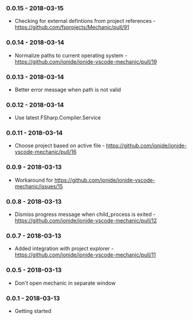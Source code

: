 ### 0.0.15 - 2018-03-15
* Checking for external defintions from project references - https://github.com/fsprojects/Mechanic/pull/91

### 0.0.14 - 2018-03-14
* Normalize paths to current operating system - https://github.com/ionide/ionide-vscode-mechanic/pull/19

### 0.0.13 - 2018-03-14
* Better error message when path is not valid

### 0.0.12 - 2018-03-14
* Use latest FSharp.Compiler.Service

### 0.0.11 - 2018-03-14
* Choose project based on active file - https://github.com/ionide/ionide-vscode-mechanic/pull/16

### 0.0.9 - 2018-03-13
* Workaround for https://github.com/ionide/ionide-vscode-mechanic/issues/15

### 0.0.8 - 2018-03-13
* Dismiss progress message when child_process is exited - https://github.com/ionide/ionide-vscode-mechanic/pull/12

### 0.0.7 - 2018-03-13
* Added integration with project explorer - https://github.com/ionide/ionide-vscode-mechanic/pull/11

### 0.0.5 - 2018-03-13
* Don't open mechanic in separate window

### 0.0.1 - 2018-03-13
* Getting started
